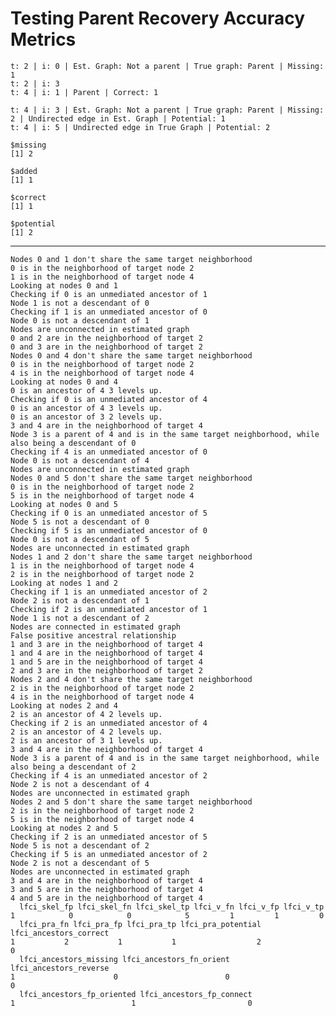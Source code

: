 # Testing Parent Recovery Accuracy Metrics

    t: 2 | i: 0 | Est. Graph: Not a parent | True graph: Parent | Missing: 1
    t: 2 | i: 3
    t: 4 | i: 1 | Parent | Correct: 1
    
    t: 4 | i: 3 | Est. Graph: Not a parent | True graph: Parent | Missing: 2 | Undirected edge in Est. Graph | Potential: 1
    t: 4 | i: 5 | Undirected edge in True Graph | Potential: 2
    
    $missing
    [1] 2
    
    $added
    [1] 1
    
    $correct
    [1] 1
    
    $potential
    [1] 2
    

---

    Nodes 0 and 1 don't share the same target neighborhood
    0 is in the neighborhood of target node 2
    1 is in the neighborhood of target node 4
    Looking at nodes 0 and 1
    Checking if 0 is an unmediated ancestor of 1
    Node 1 is not a descendant of 0
    Checking if 1 is an unmediated ancestor of 0
    Node 0 is not a descendant of 1
    Nodes are unconnected in estimated graph
    0 and 2 are in the neighborhood of target 2
    0 and 3 are in the neighborhood of target 2
    Nodes 0 and 4 don't share the same target neighborhood
    0 is in the neighborhood of target node 2
    4 is in the neighborhood of target node 4
    Looking at nodes 0 and 4
    0 is an ancestor of 4 3 levels up.
    Checking if 0 is an unmediated ancestor of 4
    0 is an ancestor of 4 3 levels up.
    0 is an ancestor of 3 2 levels up.
    3 and 4 are in the neighborhood of target 4
    Node 3 is a parent of 4 and is in the same target neighborhood, while also being a descendant of 0
    Checking if 4 is an unmediated ancestor of 0
    Node 0 is not a descendant of 4
    Nodes are unconnected in estimated graph
    Nodes 0 and 5 don't share the same target neighborhood
    0 is in the neighborhood of target node 2
    5 is in the neighborhood of target node 4
    Looking at nodes 0 and 5
    Checking if 0 is an unmediated ancestor of 5
    Node 5 is not a descendant of 0
    Checking if 5 is an unmediated ancestor of 0
    Node 0 is not a descendant of 5
    Nodes are unconnected in estimated graph
    Nodes 1 and 2 don't share the same target neighborhood
    1 is in the neighborhood of target node 4
    2 is in the neighborhood of target node 2
    Looking at nodes 1 and 2
    Checking if 1 is an unmediated ancestor of 2
    Node 2 is not a descendant of 1
    Checking if 2 is an unmediated ancestor of 1
    Node 1 is not a descendant of 2
    Nodes are connected in estimated graph
    False positive ancestral relationship
    1 and 3 are in the neighborhood of target 4
    1 and 4 are in the neighborhood of target 4
    1 and 5 are in the neighborhood of target 4
    2 and 3 are in the neighborhood of target 2
    Nodes 2 and 4 don't share the same target neighborhood
    2 is in the neighborhood of target node 2
    4 is in the neighborhood of target node 4
    Looking at nodes 2 and 4
    2 is an ancestor of 4 2 levels up.
    Checking if 2 is an unmediated ancestor of 4
    2 is an ancestor of 4 2 levels up.
    2 is an ancestor of 3 1 levels up.
    3 and 4 are in the neighborhood of target 4
    Node 3 is a parent of 4 and is in the same target neighborhood, while also being a descendant of 2
    Checking if 4 is an unmediated ancestor of 2
    Node 2 is not a descendant of 4
    Nodes are unconnected in estimated graph
    Nodes 2 and 5 don't share the same target neighborhood
    2 is in the neighborhood of target node 2
    5 is in the neighborhood of target node 4
    Looking at nodes 2 and 5
    Checking if 2 is an unmediated ancestor of 5
    Node 5 is not a descendant of 2
    Checking if 5 is an unmediated ancestor of 2
    Node 2 is not a descendant of 5
    Nodes are unconnected in estimated graph
    3 and 4 are in the neighborhood of target 4
    3 and 5 are in the neighborhood of target 4
    4 and 5 are in the neighborhood of target 4
      lfci_skel_fp lfci_skel_fn lfci_skel_tp lfci_v_fn lfci_v_fp lfci_v_tp
    1            0            0            5         1         1         0
      lfci_pra_fn lfci_pra_fp lfci_pra_tp lfci_pra_potential lfci_ancestors_correct
    1           2           1           1                  2                      0
      lfci_ancestors_missing lfci_ancestors_fn_orient lfci_ancestors_reverse
    1                      0                        0                      0
      lfci_ancestors_fp_oriented lfci_ancestors_fp_connect
    1                          1                         0

